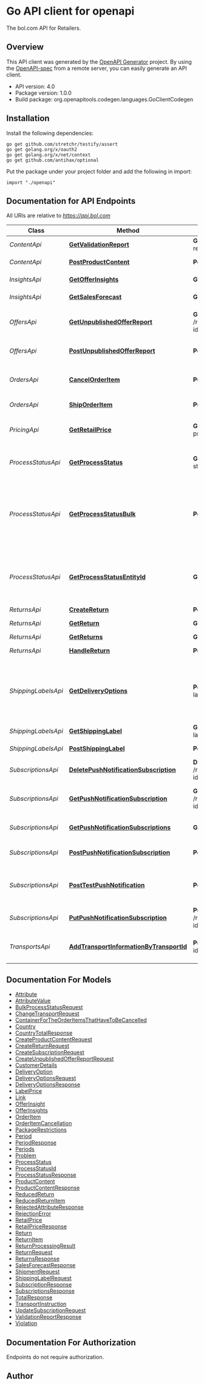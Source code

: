 # Go API client for openapi

The bol.com API for Retailers.

## Overview
This API client was generated by the [OpenAPI Generator](https://openapi-generator.tech) project.  By using the [OpenAPI-spec](https://www.openapis.org/) from a remote server, you can easily generate an API client.

- API version: 4.0
- Package version: 1.0.0
- Build package: org.openapitools.codegen.languages.GoClientCodegen

## Installation

Install the following dependencies:

```shell
go get github.com/stretchr/testify/assert
go get golang.org/x/oauth2
go get golang.org/x/net/context
go get github.com/antihax/optional
```

Put the package under your project folder and add the following in import:

```golang
import "./openapi"
```

## Documentation for API Endpoints

All URIs are relative to *https://api.bol.com*

Class | Method | HTTP request | Description
------------ | ------------- | ------------- | -------------
*ContentApi* | [**GetValidationReport**](docs/ContentApi.md#getvalidationreport) | **Get** /retailer/content/validation-report/{uploadId} | Get validation report
*ContentApi* | [**PostProductContent**](docs/ContentApi.md#postproductcontent) | **Post** /retailer/content/product | Post product content
*InsightsApi* | [**GetOfferInsights**](docs/InsightsApi.md#getofferinsights) | **Get** /retailer/insights/offer | Get offer insights
*InsightsApi* | [**GetSalesForecast**](docs/InsightsApi.md#getsalesforecast) | **Get** /retailer/insights/sales-forecast | Get sales forecast
*OffersApi* | [**GetUnpublishedOfferReport**](docs/OffersApi.md#getunpublishedofferreport) | **Get** /retailer/offers/unpublished/{report-id} | Retrieve an unpublished offer report by report id
*OffersApi* | [**PostUnpublishedOfferReport**](docs/OffersApi.md#postunpublishedofferreport) | **Post** /retailer/offers/unpublished | Request an unpublished offer report
*OrdersApi* | [**CancelOrderItem**](docs/OrdersApi.md#cancelorderitem) | **Put** /retailer/orders/cancellation | Cancel an order item by an order item id
*OrdersApi* | [**ShipOrderItem**](docs/OrdersApi.md#shiporderitem) | **Put** /retailer/orders/shipment | Ship order item
*PricingApi* | [**GetRetailPrice**](docs/PricingApi.md#getretailprice) | **Get** /retailer/pricing/retail-prices/{ean} | Retrieve retail price information for an EAN.
*ProcessStatusApi* | [**GetProcessStatus**](docs/ProcessStatusApi.md#getprocessstatus) | **Get** /retailer/process-status/{process-status-id} | Get the status of an asynchronous process by id
*ProcessStatusApi* | [**GetProcessStatusBulk**](docs/ProcessStatusApi.md#getprocessstatusbulk) | **Post** /retailer/process-status | Gets the status of multiple asynchronous processes by an array of process status id&#39;s for a retailer
*ProcessStatusApi* | [**GetProcessStatusEntityId**](docs/ProcessStatusApi.md#getprocessstatusentityid) | **Get** /retailer/process-status | Gets the status of an asynchronous process by entity id and event type for a retailer
*ReturnsApi* | [**CreateReturn**](docs/ReturnsApi.md#createreturn) | **Post** /retailer/returns | Create return
*ReturnsApi* | [**GetReturn**](docs/ReturnsApi.md#getreturn) | **Get** /retailer/returns/{return-id} | Get a return by return id
*ReturnsApi* | [**GetReturns**](docs/ReturnsApi.md#getreturns) | **Get** /retailer/returns | Get returns
*ReturnsApi* | [**HandleReturn**](docs/ReturnsApi.md#handlereturn) | **Put** /retailer/returns/{rma-id} | Handle a return
*ShippingLabelsApi* | [**GetDeliveryOptions**](docs/ShippingLabelsApi.md#getdeliveryoptions) | **Post** /retailer/shipping-labels/delivery-options | Get delivery options for a shippable configuration of a number of order items within an order.
*ShippingLabelsApi* | [**GetShippingLabel**](docs/ShippingLabelsApi.md#getshippinglabel) | **Get** /retailer/shipping-labels/{shipping-label-id} | Get a shipping label
*ShippingLabelsApi* | [**PostShippingLabel**](docs/ShippingLabelsApi.md#postshippinglabel) | **Post** /retailer/shipping-labels | Create a shipping label
*SubscriptionsApi* | [**DeletePushNotificationSubscription**](docs/SubscriptionsApi.md#deletepushnotificationsubscription) | **Delete** /retailer/subscriptions/{subscription-id} | Delete push notification subscription
*SubscriptionsApi* | [**GetPushNotificationSubscription**](docs/SubscriptionsApi.md#getpushnotificationsubscription) | **Get** /retailer/subscriptions/{subscription-id} | Get push notification subscription by id
*SubscriptionsApi* | [**GetPushNotificationSubscriptions**](docs/SubscriptionsApi.md#getpushnotificationsubscriptions) | **Get** /retailer/subscriptions | Get push notification subscriptions
*SubscriptionsApi* | [**PostPushNotificationSubscription**](docs/SubscriptionsApi.md#postpushnotificationsubscription) | **Post** /retailer/subscriptions | Create push notification subscription
*SubscriptionsApi* | [**PostTestPushNotification**](docs/SubscriptionsApi.md#posttestpushnotification) | **Post** /retailer/subscriptions/test | Send test push notification for subscriptions
*SubscriptionsApi* | [**PutPushNotificationSubscription**](docs/SubscriptionsApi.md#putpushnotificationsubscription) | **Put** /retailer/subscriptions/{subscription-id} | Update push notification subscription
*TransportsApi* | [**AddTransportInformationByTransportId**](docs/TransportsApi.md#addtransportinformationbytransportid) | **Put** /retailer/transports/{transport-id} | Add transport information by transport id


## Documentation For Models

 - [Attribute](docs/Attribute.md)
 - [AttributeValue](docs/AttributeValue.md)
 - [BulkProcessStatusRequest](docs/BulkProcessStatusRequest.md)
 - [ChangeTransportRequest](docs/ChangeTransportRequest.md)
 - [ContainerForTheOrderItemsThatHaveToBeCancelled](docs/ContainerForTheOrderItemsThatHaveToBeCancelled.md)
 - [Country](docs/Country.md)
 - [CountryTotalResponse](docs/CountryTotalResponse.md)
 - [CreateProductContentRequest](docs/CreateProductContentRequest.md)
 - [CreateReturnRequest](docs/CreateReturnRequest.md)
 - [CreateSubscriptionRequest](docs/CreateSubscriptionRequest.md)
 - [CreateUnpublishedOfferReportRequest](docs/CreateUnpublishedOfferReportRequest.md)
 - [CustomerDetails](docs/CustomerDetails.md)
 - [DeliveryOption](docs/DeliveryOption.md)
 - [DeliveryOptionsRequest](docs/DeliveryOptionsRequest.md)
 - [DeliveryOptionsResponse](docs/DeliveryOptionsResponse.md)
 - [LabelPrice](docs/LabelPrice.md)
 - [Link](docs/Link.md)
 - [OfferInsight](docs/OfferInsight.md)
 - [OfferInsights](docs/OfferInsights.md)
 - [OrderItem](docs/OrderItem.md)
 - [OrderItemCancellation](docs/OrderItemCancellation.md)
 - [PackageRestrictions](docs/PackageRestrictions.md)
 - [Period](docs/Period.md)
 - [PeriodResponse](docs/PeriodResponse.md)
 - [Periods](docs/Periods.md)
 - [Problem](docs/Problem.md)
 - [ProcessStatus](docs/ProcessStatus.md)
 - [ProcessStatusId](docs/ProcessStatusId.md)
 - [ProcessStatusResponse](docs/ProcessStatusResponse.md)
 - [ProductContent](docs/ProductContent.md)
 - [ProductContentResponse](docs/ProductContentResponse.md)
 - [ReducedReturn](docs/ReducedReturn.md)
 - [ReducedReturnItem](docs/ReducedReturnItem.md)
 - [RejectedAttributeResponse](docs/RejectedAttributeResponse.md)
 - [RejectionError](docs/RejectionError.md)
 - [RetailPrice](docs/RetailPrice.md)
 - [RetailPriceResponse](docs/RetailPriceResponse.md)
 - [Return](docs/Return.md)
 - [ReturnItem](docs/ReturnItem.md)
 - [ReturnProcessingResult](docs/ReturnProcessingResult.md)
 - [ReturnRequest](docs/ReturnRequest.md)
 - [ReturnsResponse](docs/ReturnsResponse.md)
 - [SalesForecastResponse](docs/SalesForecastResponse.md)
 - [ShipmentRequest](docs/ShipmentRequest.md)
 - [ShippingLabelRequest](docs/ShippingLabelRequest.md)
 - [SubscriptionResponse](docs/SubscriptionResponse.md)
 - [SubscriptionsResponse](docs/SubscriptionsResponse.md)
 - [TotalResponse](docs/TotalResponse.md)
 - [TransportInstruction](docs/TransportInstruction.md)
 - [UpdateSubscriptionRequest](docs/UpdateSubscriptionRequest.md)
 - [ValidationReportResponse](docs/ValidationReportResponse.md)
 - [Violation](docs/Violation.md)


## Documentation For Authorization

 Endpoints do not require authorization.



## Author



